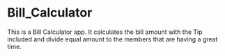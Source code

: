 # Bill_Calculator
This is a Bill Calculator app. It calculates the bill amount with the Tip included and divide equal amount to the members that are having a great time.
